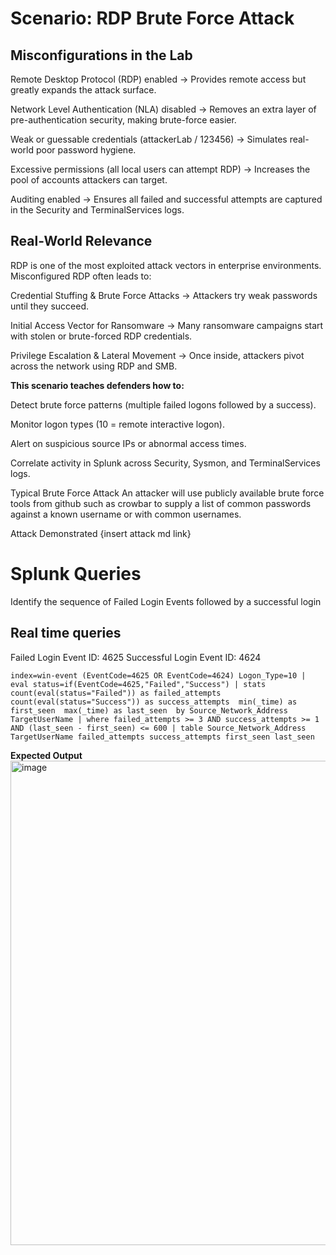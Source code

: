 # Scenario: RDP Brute Force Attack
## Misconfigurations in the Lab

Remote Desktop Protocol (RDP) enabled → Provides remote access but greatly expands the attack surface.

Network Level Authentication (NLA) disabled → Removes an extra layer of pre-authentication security, making brute-force easier.

Weak or guessable credentials (attackerLab / 123456) → Simulates real-world poor password hygiene.

Excessive permissions (all local users can attempt RDP) → Increases the pool of accounts attackers can target.

Auditing enabled → Ensures all failed and successful attempts are captured in the Security and TerminalServices logs.

## Real-World Relevance

RDP is one of the most exploited attack vectors in enterprise environments. Misconfigured RDP often leads to:

Credential Stuffing & Brute Force Attacks → Attackers try weak passwords until they succeed.

Initial Access Vector for Ransomware → Many ransomware campaigns start with stolen or brute-forced RDP credentials.

Privilege Escalation & Lateral Movement → Once inside, attackers pivot across the network using RDP and SMB.


**This scenario teaches defenders how to:**

Detect brute force patterns (multiple failed logons followed by a success).

Monitor logon types (10 = remote interactive logon).

Alert on suspicious source IPs or abnormal access times.

Correlate activity in Splunk across Security, Sysmon, and TerminalServices logs.

Typical Brute Force Attack
An attacker will use publicly available brute force tools from github such as crowbar to supply a list of common passwords against a known username or with common usernames.

Attack Demonstrated {insert attack md link}


# Splunk Queries
Identify the sequence of Failed Login Events followed by a successful login

## Real time queries
Failed Login Event ID: 4625
Successful Login Event ID: 4624

`index=win-event (EventCode=4625 OR EventCode=4624) Logon_Type=10
| eval status=if(EventCode=4625,"Failed","Success")
| stats count(eval(status="Failed")) as failed_attempts 
        count(eval(status="Success")) as success_attempts 
        min(_time) as first_seen 
        max(_time) as last_seen 
        by Source_Network_Address TargetUserName
| where failed_attempts >= 3 AND success_attempts >= 1 AND (last_seen - first_seen) <= 600
| table Source_Network_Address TargetUserName failed_attempts success_attempts first_seen last_seen`

**Expected Output**
<img width="1027" height="775" alt="image" src="https://github.com/user-attachments/assets/99743530-61b2-4a92-94a9-9354cf40af04" />






